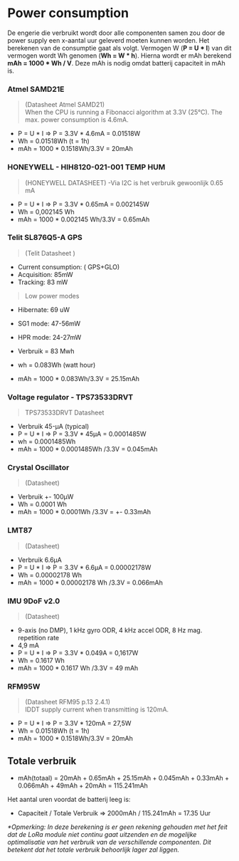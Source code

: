 # Power consumption

De engerie die verbruikt wordt door alle componenten samen zou door de power supply een x-aantal uur geleverd moeten kunnen worden. Het berekenen van de consumptie gaat als volgt.
Vermogen W (**P = U \* I**) van dit vermogen wordt Wh genomen (**Wh = W \* h**). Hierna wordt er mAh berekend **mAh = 1000 \* Wh / V**. Deze mAh is nodig omdat batterij capaciteit in mAh is.

### Atmel SAMD21E

> (Datasheet Atmel SAMD21)  
> When the CPU is running a Fibonacci algorithm at 3.3V (25°C). The max. power consumption is 4.6mA.

- P = U \* I => P = 3.3V \* 4.6mA = 0.01518W
- Wh = 0.01518Wh (t = 1h)
- mAh = 1000 \* 0.1518Wh/3.3V = 20mAh

### HONEYWELL - HIH8120-021-001 TEMP HUM

> (HONEYWELL DATASHEET)
> -Via I2C is het verbruik gewoonlijk 0.65 mA

- P = U \* I => P = 3.3V \* 0.65mA = 0.002145W
- Wh = 0,002145 Wh
- mAh = 1000 \* 0.002145 Wh/3.3V = 0.65mAh

### Telit SL876Q5-A GPS

> (Telit Datasheet )

- Current consumption: ( GPS+GLO)
- Acquisition: 85mW
- Tracking: 83 mW

> Low power modes

- Hibernate: 69 uW
- SG1 mode: 47-56mW
- HPR mode: 24-27mW

- Verbruik = 83 Mwh
- wh = 0.083Wh (watt hour)
- mAh = 1000 \* 0.083Wh/3.3V = 25.15mAh

### Voltage regulator - TPS73533DRVT

> TPS73533DRVT Datasheet

- Verbruik 45-μA (typical)
- P = U \* I => P = 3.3V \* 45μA = 0.0001485‬W
- wh = 0.0001485‬Wh
- mAh = 1000 \* 0.0001485‬Wh /3.3V = 0.045‬mAh

### Crystal Oscillator

> (Datasheet)

- Verbruik +- 100µW
- Wh = 0.0001 Wh
- mAh = 1000 \* 0.0001‬Wh /3.3V = +- 0.33mAh

### LMT87

> (Datasheet)

- Verbruik 6.6μA
- P = U \* I => P = 3.3V \* 6.6μA = ‬0.00002178W
- Wh = 0.00002178 Wh
- mAh = 1000 \* 0.00002178 Wh /3.3V = 0.066mAh

### IMU 9DoF v2.0

> (Datasheet)

- 9-axis (no DMP), 1 kHz gyro ODR, 4 kHz accel ODR, 8 Hz mag. repetition rate
- 4,9 mA
- P = U \* I => P = 3.3V \* 0.049A = 0,1617‬W
- Wh = 0.1617‬ Wh
- mAh = 1000 \* 0.1617‬ Wh /3.3V = 49 mAh

### RFM95W

> (Datasheet RFM95 p.13 2.4.1)  
> IDDT supply current when transmitting is 120mA.

- P = U \* I => P = 3.3V \* 120mA = 27,5W
- Wh = 0.01518Wh (t = 1h)
- mAh = 1000 \* 0.1518Wh/3.3V = 20mAh

## Totale verbruik

- mAh(totaal) = 20mAh + 0.65mAh + 25.15mAh + 0.045mAh + 0.33mAh + 0.066mAh + 49mAh + 20mAh = 115.241mAh

Het aantal uren voordat de batterij leeg is:

- Capaciteit / Totale Verbruik => 2000mAh / 115.241mAh = 17.35 Uur

_\*Opmerking: In deze berekening is er geen rekening gehouden met het feit dat de LoRa module niet continu gaat uitzenden en de mogelijke optimalisatie van het verbruik van de verschillende componenten. Dit betekent dat het totale verbruik behoorlijk lager zal liggen._
